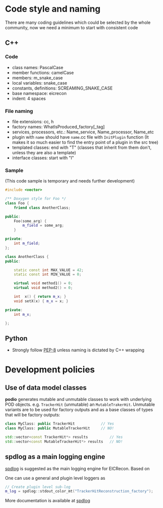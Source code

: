 
# Code style and naming
There are many coding guidelines which could be selected by the whole community, now we need a minimum to start with consistent code

## C++

### Code

- class names: PascalCase
- member functions: camelCase
- members:  m_snake_case
- local variables: snake_case
- constants, definitions: SCREAMING_SNAKE_CASE
- base namespace: eicrecon
- indent: 4 spaces

### File naming

- file extensions: cc, h
- factory names: WhatIsProduced_factory[_tag]
- services, processors, etc.: Name_service, Name_processor, Name_etc
- plugin with `name` should have `name`.cc file with `InitPlugin` function (It makes it so much easier to find the entry point of a plugin in the src tree)
- templated classes: end with "T" (classes that inherit from them don't, unless they are also a template)
- interface classes: start with "I"

### Sample

(This code sample is temporary and needs further development)

```c++
#include <vector>

/** Doxygen style for Foo */
class Foo {
    friend class AnotherClass;

public:
    Foo(some_arg) {
        m_field = some_arg;
    }

private:
    int m_field;
};

class AnotherClass {
public:

    static const int MAX_VALUE = 42;
    static const int MIN_VALUE = 0;

    virtual void method1() = 0;
    virtual void method2() = 0;

    int  x() { return m_x; }
    void setX(x) { m_x = x; }

private:
    int m_x;

};

```

## Python

- Strongly follow [PEP-8](https://peps.python.org/pep-0008/) unless naming is dictated by C++ wrapping

# Development policies

## Use of data model classes

**podio** generates mutable and unmutable classes to work with underlying POD objects. e.g. `TrackerHit` (unmutable) an `MutableTrakerHit`. Unmutable variants are to be used for factory outputs and as a base classes of types that will be factory outputs:

```C++
class MyClass: public TrackerHit            // Yes
class MyClass: public MutableTrackerHit     // NO!

std::vector<const TrackerHit*> results          // Yes
std::vector<const MutableTrackerHit*> results   // NO!
```

## spdlog as a main logging engine

[spdlog](https://github.com/gabime/spdlog) is suggested as the main logging engine for EICRecon. Based on

One can use a general and plugin level loggers as

```C++
// Create plugin level sub-log
m_log = spdlog::stdout_color_mt("TrackerHitReconstruction_factory");
```

More documentation is available at [spdlog](https://github.com/gabime/spdlog)

